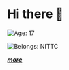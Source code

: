 # Hi there 👋 

![Age: 17](https://img.shields.io/badge/age-17-blue?style=for-the-badge)

![Belongs: NITTC](https://img.shields.io/badge/belongs-nittc-Green?style=for-the-badge)

_**[more](https://hitotei.github.io/)**_

